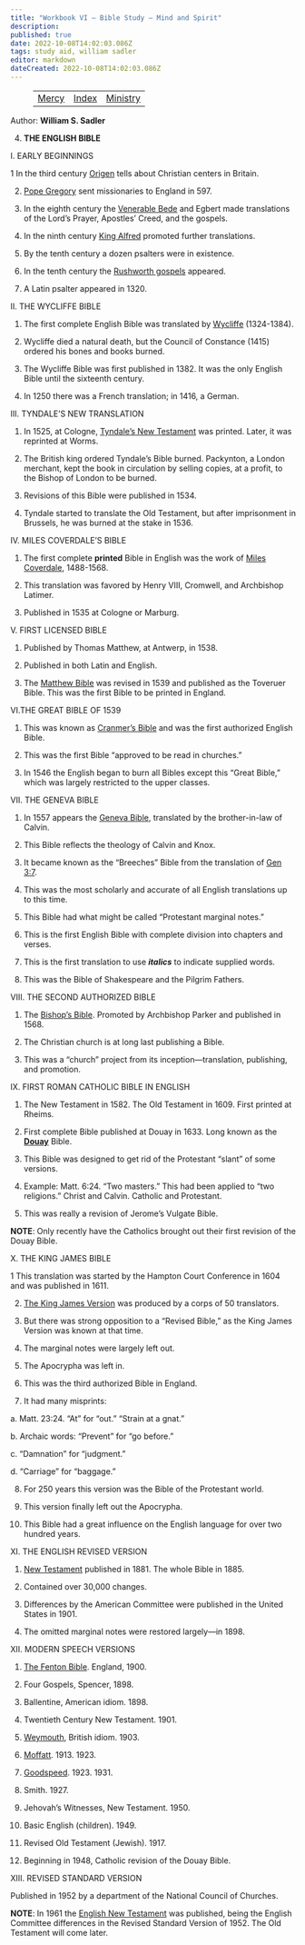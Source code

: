 ```yaml
---
title: "Workbook VI — Bible Study — Mind and Spirit"
description: 
published: true
date: 2022-10-08T14:02:03.086Z
tags: study aid, william sadler
editor: markdown
dateCreated: 2022-10-08T14:02:03.086Z
---
```


<figure class="table chapter-navigator">
	<table>
		<tbody>
		<tr>
			<td><a href="/en/William_S_Sadler/Workbook_6_Bible_Study/Mercy">Mercy</a></td>
			<td><a href="/en/William_S_Sadler/Workbook_6_Bible_Study/Index">Index</a></td>
			<td><a href="/en/William_S_Sadler/Workbook_6_Bible_Study/Ministry">Ministry</a></td>
		</tr>
		</tbody>
	</table>
</figure>

Author: **William S. Sadler**

4. **THE ENGLISH BIBLE**

I. EARLY BEGINNINGS

1 In the third century [Origen](https://en.wikipedia.org/wiki/Origen) tells about Christian centers in Britain.

2. [Pope Gregory](https://en.wikipedia.org/wiki/Pope_Gregory_I) sent missionaries to England in 597.

3. In the eighth century the [Venerable Bede](https://en.wikipedia.org/wiki/Bede) and Egbert made translations of the Lord’s Prayer, Apostles’ Creed, and the gospels.

4. In the ninth century [King Alfred](https://en.wikipedia.org/wiki/Alfred_the_Great) promoted further translations.

5. By the tenth century a dozen psalters were in existence.

6. In the tenth century the [Rushworth gospels](https://en.wikipedia.org/wiki/Old_English_Bible_translations) appeared.

7. A Latin psalter appeared in 1320.

II. THE WYCLIFFE BIBLE

1. The first complete English Bible was translated by [Wycliffe](https://en.wikipedia.org/wiki/John_Wycliffe) (1324-1384).

2. Wycliffe died a natural death, but the Council of Constance (1415) ordered his bones and books burned.

3. The Wycliffe Bible was first published in 1382. It was the only English Bible until the sixteenth century.

4. In 1250 there was a French translation; in 1416, a German.

III. TYNDALE’S NEW TRANSLATION

1. In 1525, at Cologne, [Tyndale’s New Testament](https://en.wikipedia.org/wiki/Tyndale_Bible) was printed. Later, it was reprinted at Worms.

2. The British king ordered Tyndale’s Bible burned. Packynton, a London merchant, kept the book in circulation by selling copies, at a profit, to the Bishop of London to be burned.

3. Revisions of this Bible were published in 1534.

4. Tyndale started to translate the Old Testament, but after imprisonment in Brussels, he was burned at the stake in 1536.

IV. MILES COVERDALE’S BIBLE

1. The first complete **printed** Bible in English was the work of [Miles Coverdale](https://en.wikipedia.org/wiki/Myles_Coverdale), 1488-1568.

2. This translation was favored by Henry VIII, Cromwell, and Archbishop Latimer.

3. Published in 1535 at Cologne or Marburg.

V. FIRST LICENSED BIBLE

1. Published by Thomas Matthew, at Antwerp, in 1538.

2. Published in both Latin and English.

3. The [Matthew Bible](https://en.wikipedia.org/wiki/Matthew_Bible) was revised in 1539 and published as the Toveruer Bible. This was the first Bible to be printed in England.

VI.THE GREAT BIBLE OF 1539

1. This was known as [Cranmer’s Bible](https://en.wikipedia.org/wiki/Great_Bible) and was the first authorized English Bible.

2. This was the first Bible “approved to be read in churches.”

3. In 1546 the English began to burn all Bibles except this “Great Bible,” which was largely restricted to the upper classes.

VII. THE GENEVA BIBLE

1. In 1557 appears the [Geneva Bible](https://en.wikipedia.org/wiki/Geneva_Bible), translated by the brother-in-law of Calvin.

2. This Bible reflects the theology of Calvin and Knox.

3. It became known as the “Breeches” Bible from the translation of [Gen 3:7](/en/Bible/Genesis/3#v7).

4. This was the most scholarly and accurate of all English translations up to this time.

5. This Bible had what might be called “Protestant marginal notes.”

6. This is the first English Bible with complete division into chapters and verses.

7. This is the first translation to use **_italics_** to indicate supplied words.

8. This was the Bible of Shakespeare and the Pilgrim Fathers.

VIII. THE SECOND AUTHORIZED BIBLE

1. The [Bishop’s Bible](https://en.wikipedia.org/wiki/Bishops%27_Bible). Promoted by Archbishop Parker and published in 1568.

2. The Christian church is at long last publishing a Bible.

3. This was a “church” project from its inception—translation, publishing, and promotion.

IX. FIRST ROMAN CATHOLIC BIBLE IN ENGLISH

1. The New Testament in 1582. The Old Testament in 1609. First printed at Rheims.

2. First complete Bible published at Douay in 1633. Long known as the **[Douay](https://en.wikipedia.org/wiki/Douay%E2%80%93Rheims_Bible)** Bible.

3. This Bible was designed to get rid of the Protestant “slant” of some versions.

4. Example: Matt. 6:24. “Two masters.” This had been applied to “two religions.” Christ and Calvin. Catholic and Protestant.

5. This was really a revision of Jerome’s Vulgate Bible.

**NOTE**: Only recently have the Catholics brought out their first revision of the Douay Bible.

X. THE KING JAMES BIBLE

1 This translation was started by the Hampton Court Conference in 1604 and was published in 1611.

2. [The King James Version](https://en.wikipedia.org/wiki/Authorized_King_James_Version) was produced by a corps of 50 translators.

3. But there was strong opposition to a “Revised Bible,” as the King James Version was known at that time.

4. The marginal notes were largely left out.

5. The Apocrypha was left in.

6. This was the third authorized Bible in England.

7. It had many misprints:

a. Matt. 23:24. “At” for “out.” “Strain at a gnat.”

b. Archaic words: “Prevent” for “go before.”

c. “Damnation” for “judgment.”

d. “Carriage” for “baggage.”

8. For 250 years this version was the Bible of the Protestant world.

9. This version finally left out the Apocrypha.

10. This Bible had a great influence on the English language for over two hundred years.

XI. THE ENGLISH REVISED VERSION

1. [New Testament](http://www.bible-researcher.com/erv.html) published in 1881. The whole Bible in 1885.

2. Contained over 30,000 changes.

3. Differences by the American Committee were published in the United States in 1901.

4. The omitted marginal notes were restored largely—in 1898.

XII. MODERN SPEECH VERSIONS

1. [The Fenton Bible](https://en.wikipedia.org/wiki/Ferrar_Fenton_Bible). England, 1900.

2. Four Gospels, Spencer, 1898.

3. Ballentine, American idiom. 1898.

4. Twentieth Century New Testament. 1901.

5. [Weymouth](https://en.wikipedia.org/wiki/Weymouth_New_Testament), British idiom. 1903.

6. [Moffatt](https://en.wikipedia.org/wiki/James_Moffatt). 1913. 1923.

7. [Goodspeed](https://en.wikipedia.org/wiki/Edgar_J._Goodspeed). 1923. 1931.

8. Smith. 1927.

9. Jehovah’s Witnesses, New Testament. 1950.

10. Basic English (children). 1949.

11. Revised Old Testament (Jewish). 1917.

12. Beginning in 1948, Catholic revision of the Douay Bible.

XIII. REVISED STANDARD VERSION

Published in 1952 by a department of the National Council of Churches.

**NOTE**: In 1961 the [English New Testament](https://en.wikipedia.org/wiki/New_English_Bible) was published, being the English Committee differences in the Revised Standard Version of 1952. The Old Testament will come later.


<br>


